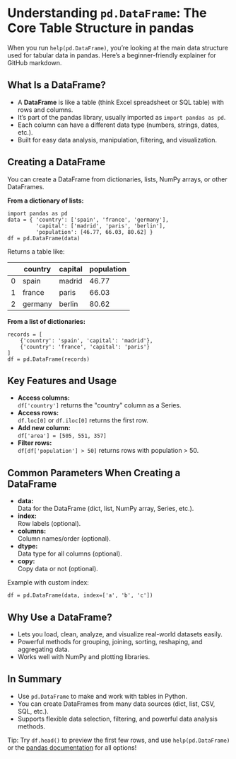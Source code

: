 # Understanding `pd.DataFrame`: The Core Table Structure in pandas

When you run `help(pd.DataFrame)`, you’re looking at the main data structure used for tabular data in pandas. Here’s a beginner-friendly explainer for GitHub markdown.

## What Is a DataFrame?

- A **DataFrame** is like a table (think Excel spreadsheet or SQL table) with rows and columns.
- It’s part of the pandas library, usually imported as `import pandas as pd`.
- Each column can have a different data type (numbers, strings, dates, etc.).
- Built for easy data analysis, manipulation, filtering, and visualization.

## Creating a DataFrame

You can create a DataFrame from dictionaries, lists, NumPy arrays, or other DataFrames.

**From a dictionary of lists:**

    import pandas as pd
    data = { 'country': ['spain', 'france', 'germany'],
             'capital': ['madrid', 'paris', 'berlin'],
             'population': [46.77, 66.03, 80.62] }
    df = pd.DataFrame(data)

Returns a table like:

|    | country | capital | population |
|----|---------|---------|------------|
| 0  | spain   | madrid  | 46.77      |
| 1  | france  | paris   | 66.03      |
| 2  | germany | berlin  | 80.62      |

**From a list of dictionaries:**

    records = [
        {'country': 'spain', 'capital': 'madrid'},
        {'country': 'france', 'capital': 'paris'}
    ]
    df = pd.DataFrame(records)

## Key Features and Usage

- **Access columns:**  
  `df['country']` returns the "country" column as a Series.
- **Access rows:**  
  `df.loc[0]` or `df.iloc[0]` returns the first row.
- **Add new column:**  
  `df['area'] = [505, 551, 357]`
- **Filter rows:**  
  `df[df['population'] > 50]` returns rows with population > 50.

## Common Parameters When Creating a DataFrame

- **data:**  
  Data for the DataFrame (dict, list, NumPy array, Series, etc.).
- **index:**  
  Row labels (optional).
- **columns:**  
  Column names/order (optional).
- **dtype:**  
  Data type for all columns (optional).
- **copy:**  
  Copy data or not (optional).

Example with custom index:

    df = pd.DataFrame(data, index=['a', 'b', 'c'])

## Why Use a DataFrame?

- Lets you load, clean, analyze, and visualize real-world datasets easily.
- Powerful methods for grouping, joining, sorting, reshaping, and aggregating data.
- Works well with NumPy and plotting libraries.

## In Summary

* Use `pd.DataFrame` to make and work with tables in Python.
* You can create DataFrames from many data sources (dict, list, CSV, SQL, etc.).
* Supports flexible data selection, filtering, and powerful data analysis methods.

Tip: Try `df.head()` to preview the first few rows, and use `help(pd.DataFrame)` or the [pandas documentation](https://pandas.pydata.org/docs/reference/api/pandas.DataFrame.html) for all options!

